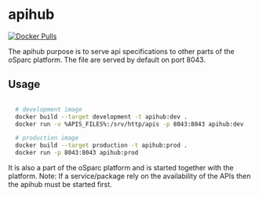 # apihub

[![Docker Pulls](https://img.shields.io/docker/pulls/itisfoundation/apihub.svg)](https://hub.docker.com/r/itisfoundation/apihub/tags)
<!-- TODO: activate hook for microbadger
[![](https://images.microbadger.com/badges/image/itisfoundation/apihub.svg)](https://microbadger.com/images/itisfoundation/apihub "More on service image in registry")
[![](https://images.microbadger.com/badges/version/itisfoundation/apihub.svg)](https://microbadger.com/images/itisfoundation/apihub "More on service image in registry")
[![](https://images.microbadger.com/badges/commit/itisfoundation/apihub.svg)](https://microbadger.com/images/itisfoundation/apihub "More on service image in registry")
-->

The apihub purpose is to serve api specifications to other parts of the oSparc platform.
The file are served by default on port 8043.

## Usage

```bash

  # development image
  docker build --target development -t apihub:dev .
  docker run -v %APIS_FILES%:/srv/http/apis -p 8043:8043 apihub:dev

  # production image
  docker build --target production -t apihub:prod .
  docker run -p 8043:8043 apihub:prod

```

It is also a part of the oSparc platform and is started together with the platform.
Note: If a service/package rely on the availability of the APIs then the apihub must be started first.
